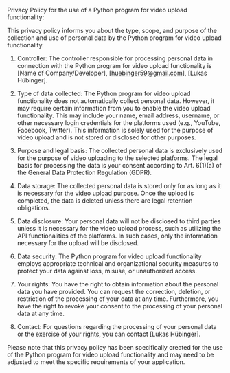 Privacy Policy for the use of a Python program for video upload functionality:

This privacy policy informs you about the type, scope, and purpose of the collection and use of personal data by the Python program for video upload functionality.

1. Controller:
The controller responsible for processing personal data in connection with the Python program for video upload functionality is [Name of Company/Developer], [huebinger59@gmail.com], [Lukas Hübinger].

2. Type of data collected:
The Python program for video upload functionality does not automatically collect personal data. However, it may require certain information from you to enable the video upload functionality. This may include your name, email address, username, or other necessary login credentials for the platforms used (e.g., YouTube, Facebook, Twitter). This information is solely used for the purpose of video upload and is not stored or disclosed for other purposes.

3. Purpose and legal basis:
The collected personal data is exclusively used for the purpose of video uploading to the selected platforms. The legal basis for processing the data is your consent according to Art. 6(1)(a) of the General Data Protection Regulation (GDPR).

4. Data storage:
The collected personal data is stored only for as long as it is necessary for the video upload purpose. Once the upload is completed, the data is deleted unless there are legal retention obligations.

5. Data disclosure:
Your personal data will not be disclosed to third parties unless it is necessary for the video upload process, such as utilizing the API functionalities of the platforms. In such cases, only the information necessary for the upload will be disclosed.

6. Data security:
The Python program for video upload functionality employs appropriate technical and organizational security measures to protect your data against loss, misuse, or unauthorized access.

7. Your rights:
You have the right to obtain information about the personal data you have provided. You can request the correction, deletion, or restriction of the processing of your data at any time. Furthermore, you have the right to revoke your consent to the processing of your personal data at any time.

8. Contact:
For questions regarding the processing of your personal data or the exercise of your rights, you can contact [Lukas Hübinger].

Please note that this privacy policy has been specifically created for the use of the Python program for video upload functionality and may need to be adjusted to meet the specific requirements of your application.
